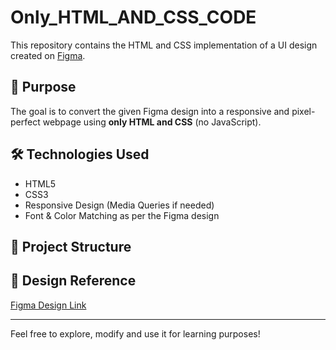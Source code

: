 # Only_HTML_AND_CSS_CODE

This repository contains the HTML and CSS implementation of a UI design created on [Figma](https://www.figma.com/design/gaqVv6PO2KXkQCk5ibyw53/Assignment--Copy-?fuid=1136002004941987107).

## 🎯 Purpose
The goal is to convert the given Figma design into a responsive and pixel-perfect webpage using **only HTML and CSS** (no JavaScript).

## 🛠 Technologies Used
- HTML5
- CSS3
- Responsive Design (Media Queries if needed)
- Font & Color Matching as per the Figma design

## 📁 Project Structure


## 📸 Design Reference
[Figma Design Link](https://www.figma.com/design/gaqVv6PO2KXkQCk5ibyw53/Assignment--Copy-?fuid=1136002004941987107)

---

Feel free to explore, modify and use it for learning purposes!

